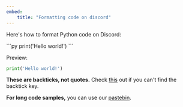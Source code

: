 ```yaml
---
embed:
    title: "Formatting code on discord"
---
```

Here's how to format Python code on Discord:

\`\`\`py
print('Hello world!')
\`\`\`

Preview:

```py
print('Hello world!')
```

**These are backticks, not quotes.** Check [this](https://superuser.com/questions/254076/how-do-i-type-the-tick-and-backtick-characters-on-windows/254077#254077) out if you can't find the backtick key.

**For long code samples,** you can use our [pastebin](https://paste.pythondiscord.com/).
